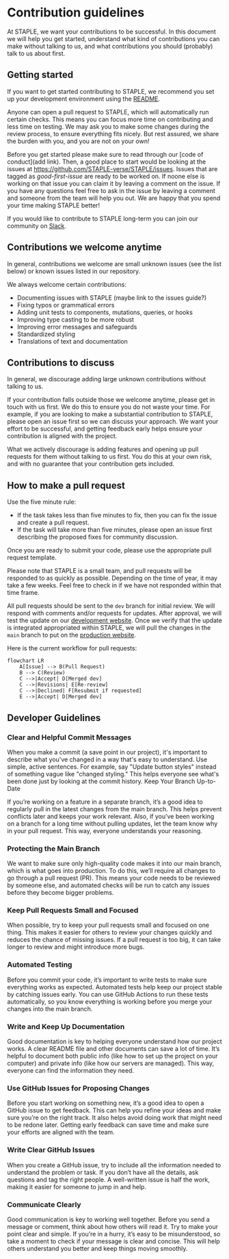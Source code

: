 # Contribution guidelines

At STAPLE, we want your contributions to be successful. In this document we will help you get started, understand what kind of contributions you can make without talking to us, and what contributions you should (probably) talk to us about first.

## Getting started

If you want to get started contributing to STAPLE, we recommend you set up your development environment using the [README](https://github.com/STAPLE-verse/STAPLE/blob/dev/README.md).

Anyone can open a pull request to STAPLE, which will automatically run certain checks. This means you can focus more time on contributing and less time on testing. We may ask you to make some changes during the review process, to ensure everything fits nicely. But rest assured, we share the burden with you, and you are not on your own!

Before you get started please make sure to read through our [code of conduct](add link). Then, a good place to start would be looking at the issues at https://github.com/STAPLE-verse/STAPLE/issues. Issues that are tagged as _good-first-issue_ are ready to be worked on. If noone else is working on that issue you can claim it by leaving a comment on the issue. If you have any questions feel free to ask in the issue by leaving a comment and someone from the team will help you out. We are happy that you spend your time making STAPLE better!

If you would like to contribute to STAPLE long-term you can join our community on [Slack](https://join.slack.com/t/staple-talk/shared_invite/zt-2u8yd4n7n-0ehpV2UmA0ORUvM_qQcDcA).

## Contributions we welcome anytime

In general, contributions we welcome are small unknown issues (see the list below) or known issues listed in our repository.

We always welcome certain contributions:

- Documenting issues with STAPLE (maybe link to the issues guide?)
- Fixing typos or grammatical errors
- Adding unit tests to components, mutations, queries, or hooks
- Improving type casting to be more robust
- Improving error messages and safeguards
- Standardized styling
- Translations of text and documentation

## Contributions to discuss

In general, we discourage adding large unknown contributions without talking to us.

If your contribution falls outside those we welcome anytime, please get in touch with us first. We do this to ensure you do not waste your time. For example, if you are looking to make a substantial contribution to STAPLE, please open an issue first so we can discuss your approach. We want your effort to be successful, and getting feedback early helps ensure your contribution is aligned with the project.

What we actively discourage is adding features and opening up pull requests for them without talking to us first. You do this at your own risk, and with no guarantee that your contribution gets included.

## How to make a pull request

Use the five minute rule:

- If the task takes less than five minutes to fix, then you can fix the issue and create a pull request.
- If the task will take more than five minutes, please open an issue first describing the proposed fixes for community discussion.

Once you are ready to submit your code, please use the appropriate pull request template.

Please note that STAPLE is a small team, and pull requests will be responded to as quickly as possible. Depending on the time of year, it may take a few weeks. Feel free to check in if we have not responded within that time frame.

All pull requests should be sent to the `dev` branch for initial review. We will respond with comments and/or requests for updates. After approval, we will test the update on our [development website](https://test.staple.science). Once we verify that the update is integrated appropriated within STAPLE, we will pull the changes in the `main` branch to put on the [production website](https://app.staple.science/).

Here is the current workflow for pull requests:

```mermaid
flowchart LR
    A[Issue] --> B(Pull Request)
    B --> C(Review)
    C -->|Accept| D[Merged dev]
    C -->|Revisions| E[Re-review]
    C -->|Declined| F[Resubmit if requested]
    E -->|Accept| D[Merged dev]
```

## Developer Guidelines

### Clear and Helpful Commit Messages

When you make a commit (a save point in our project), it's important to describe what you've changed in a way that's easy to understand. Use simple, active sentences. For example, say "Update button styles" instead of something vague like "changed styling." This helps everyone see what's been done just by looking at the commit history.
Keep Your Branch Up-to-Date

If you’re working on a feature in a separate branch, it’s a good idea to regularly pull in the latest changes from the main branch. This helps prevent conflicts later and keeps your work relevant. Also, if you’ve been working on a branch for a long time without pulling updates, let the team know why in your pull request. This way, everyone understands your reasoning.

### Protecting the Main Branch

We want to make sure only high-quality code makes it into our main branch, which is what goes into production. To do this, we’ll require all changes to go through a pull request (PR). This means your code needs to be reviewed by someone else, and automated checks will be run to catch any issues before they become bigger problems.

### Keep Pull Requests Small and Focused

When possible, try to keep your pull requests small and focused on one thing. This makes it easier for others to review your changes quickly and reduces the chance of missing issues. If a pull request is too big, it can take longer to review and might introduce more bugs.

### Automated Testing

Before you commit your code, it’s important to write tests to make sure everything works as expected. Automated tests help keep our project stable by catching issues early. You can use GitHub Actions to run these tests automatically, so you know everything is working before you merge your changes into the main branch.

### Write and Keep Up Documentation

Good documentation is key to helping everyone understand how our project works. A clear README file and other documents can save a lot of time. It’s helpful to document both public info (like how to set up the project on your computer) and private info (like how our servers are managed). This way, everyone can find the information they need.

### Use GitHub Issues for Proposing Changes

Before you start working on something new, it’s a good idea to open a GitHub issue to get feedback. This can help you refine your ideas and make sure you’re on the right track. It also helps avoid doing work that might need to be redone later. Getting early feedback can save time and make sure your efforts are aligned with the team.

### Write Clear GitHub Issues

When you create a GitHub issue, try to include all the information needed to understand the problem or task. If you don’t have all the details, ask questions and tag the right people. A well-written issue is half the work, making it easier for someone to jump in and help.

### Communicate Clearly

Good communication is key to working well together. Before you send a message or comment, think about how others will read it. Try to make your point clear and simple. If you’re in a hurry, it’s easy to be misunderstood, so take a moment to check if your message is clear and concise. This will help others understand you better and keep things moving smoothly.
